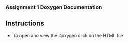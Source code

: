 ### Assignment 1 Doxygen Documentation
## Instructions
- To open and view the Doxygen click on the HTML file

